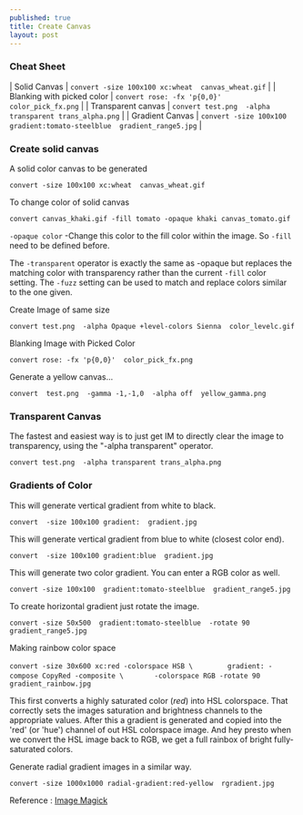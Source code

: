 ```yaml
---
published: true
title: Create Canvas
layout: post
---
```

### Cheat Sheet

| Solid Canvas | `convert -size 100x100 xc:wheat  canvas_wheat.gif` |
| Blanking with picked color | `convert rose: -fx 'p{0,0}'  color_pick_fx.png` |
| Transparent canvas | `convert test.png  -alpha transparent trans_alpha.png` |
| Gradient Canvas | `convert -size 100x100  gradient:tomato-steelblue  gradient_range5.jpg` |

### Create solid canvas

A solid color canvas to be generated

`convert -size 100x100 xc:wheat  canvas_wheat.gif`

To change color of solid canvas

`convert canvas_khaki.gif -fill tomato -opaque khaki canvas_tomato.gif`

`-opaque color` -Change this color to the fill color within the image. So `-fill` need to be defined before.

The `-transparent` operator is exactly the same as -opaque but replaces the matching color with transparency rather than the current `-fill` color setting. 
The `-fuzz` setting can be used to match and replace colors similar to the one given.

Create Image of same size

`convert test.png  -alpha Opaque +level-colors Sienna  color_levelc.gif`

Blanking Image with Picked Color

`convert rose: -fx 'p{0,0}'  color_pick_fx.png`

Generate a yellow canvas...

`convert  test.png  -gamma -1,-1,0  -alpha off  yellow_gamma.png`

### Transparent Canvas

The fastest and easiest way is to just get IM to directly clear the image to transparency, using the "-alpha transparent" operator.

`convert test.png  -alpha transparent trans_alpha.png`

### Gradients of Color

This will generate vertical gradient from white to black.

`convert  -size 100x100 gradient:  gradient.jpg`

This will generate vertical gradient from blue to white (closest color end).

`convert  -size 100x100 gradient:blue  gradient.jpg`

This will generate two color gradient. You can enter a RGB color as well. 

`convert -size 100x100  gradient:tomato-steelblue  gradient_range5.jpg`

To create horizontal gradient just rotate the image.

`convert -size 50x500  gradient:tomato-steelblue  -rotate 90 gradient_range5.jpg`

Making rainbow color space

`convert -size 30x600 xc:red -colorspace HSB \`
`        gradient: -compose CopyRed -composite \`
`       -colorspace RGB -rotate 90  gradient_rainbow.jpg`

This first converts a highly saturated color (_red_) into HSL colorspace. That correctly sets the images saturation and brightness channels to the appropriate values. After this a gradient is generated and copied into the 'red' (or 'hue') channel of out HSL colorspace image. And hey presto when we convert the HSL image back to RGB, we get a full rainbox of bright fully-saturated colors.

Generate radial gradient images in a similar way.

`convert -size 1000x1000 radial-gradient:red-yellow  rgradient.jpg`

Reference :
[Image Magick](http://www.imagemagick.org/Usage/canvas/)



